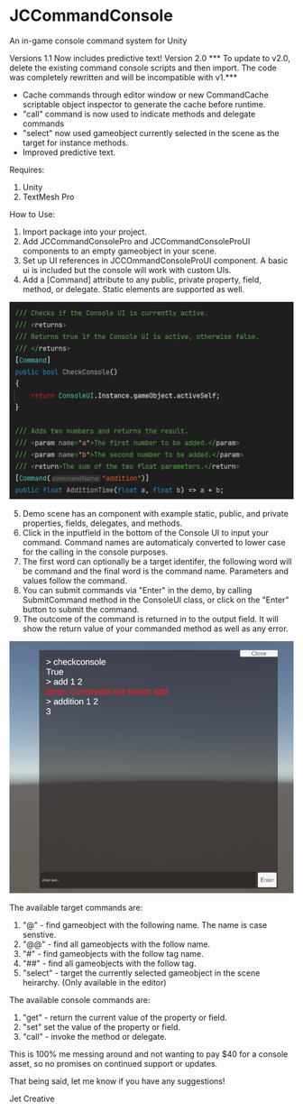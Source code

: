 # JCCommandConsole
An in-game console command system for Unity

Versions 1.1 Now includes predictive text!
Version 2.0 *** To update to v2.0, delete the existing command console scripts and then import. The code was completely rewritten and will be incompatible with v1.***
- Cache commands through editor window or new CommandCache scriptable object inspector to generate the cache before runtime.
- "call" command is now used to indicate methods and delegate commands
- "select" now used gameobject currently selected in the scene as the target for instance methods.
- Improved predictive text.


Requires:
1. Unity
2. TextMesh Pro

How to Use:

1. Import package into your project.
2. Add JCCommandConsolePro and JCCommandConsoleProUI components to an empty gameobject in your scene.
3. Set up UI references in JCCOmmandConsoleProUI component. A basic ui is included but the console will work with custom UIs.
4. Add a [Command] attribute to any public, private property, field, method, or delegate. Static elements are supported as well.

![alt text](https://github.com/JetCreative/JCCommandConsole/blob/main/Images/HowToLabelMethods.png)

5. Demo scene has an component with example static, public, and private properties, fields, delegates, and methods.
4. Click in the inputfield in the bottom of the Console UI to input your command. Command names are automaticaly converted to lower case for the calling in the console purposes.
5. The first word can optionally be a target identifer, the following word will be command and the final word is the command name. Parameters and values follow the command.
6. You can submit commands via "Enter" in the demo, by calling SubmitCommand method in the ConsoleUI class, or click on the "Enter" button to submit the command.
7. The outcome of the command is returned in to the output field. It will show the return value of your commanded method as well as any error.

![alt-text](https://github.com/JetCreative/JCCommandConsole/blob/main/Images/Console.png)

The available target commands are:
1. "@" - find gameobject with the following name. The name is case senstive.
2. "@@" - find all gameobjects with the follow name.
3. "#" - find gameobjects with the follow tag name.
4. "##" - find all gameobjects with the follow tag.
5. "select" - target the currently selected gameobject in the scene heirarchy. (Only available in the editor)

The available console commands are:
1. "get" - return the current value of the property or field.
2. "set" set the value of the property or field.
3. "call" - invoke the method or delegate.

This is 100% me messing around and not wanting to pay $40 for a console asset, so no promises on continued support or updates.

That being said, let me know if you have any suggestions!

Jet Creative

